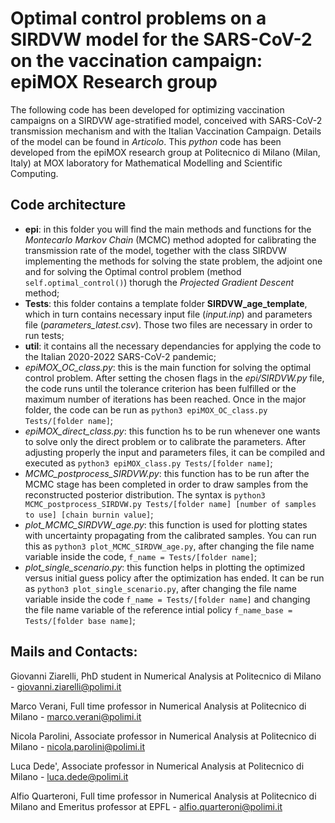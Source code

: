 # Optimal control problems on a SIRDVW model for the SARS-CoV-2 on the vaccination campaign: epiMOX Research group

The following code has been developed for optimizing vaccination campaigns on a SIRDVW age-stratified model, conceived with SARS-CoV-2 transmission mechanism and with the Italian Vaccination Campaign. Details of the model can be found in *Articolo*.
This *python* code has been developed from the epiMOX research group at Politecnico di Milano (Milan, Italy) at MOX laboratory for Mathematical Modelling and Scientific Computing.

Code architecture
--
- **epi**: in this folder you will find the main methods and functions for the *Montecarlo Markov Chain* (MCMC) method adopted for calibrating the transmission rate of the model, together with the class SIRDVW implementing the methods for solving the state problem, the adjoint one and for solving the Optimal control problem (method `self.optimal_control()`) thorugh the *Projected Gradient Descent* method;
- **Tests**: this folder contains a template folder **SIRDVW_age_template**, which in turn contains necessary input file (*input.inp*) and parameters file (*parameters_latest.csv*). Those two files are necessary in order to run tests;
- **util**: it contains all the necessary dependancies for applying the code to the Italian 2020-2022 SARS-CoV-2 pandemic;
- *epiMOX_OC_class.py*: this is the main function for solving the optimal control problem. After setting the chosen flags in the *epi/SIRDVW.py* file, the code runs until the tolerance criterion has been fulfilled or the maximum number of iterations has been reached. Once in the major folder, the code can be run as `python3 epiMOX_OC_class.py Tests/[folder name]`;
- *epiMOX_direct_class.py*: this function hs to be run whenever one wants to solve only the direct problem or to calibrate the parameters. After adjusting properly the input and parameters files, it can be compiled and executed as `python3 epiMOX_class.py Tests/[folder name]`;
- *MCMC_postprocess_SIRDVW.py*: this function has to be run after the MCMC stage has been completed in order to draw samples from the reconstructed posterior distribution. The syntax is `python3 MCMC_postprocess_SIRDVW.py Tests/[folder name] [number of samples to use] [chain burnin value]`;
- *plot_MCMC_SIRDVW_age.py*: this function is used for plotting states with uncertainty propagating from the calibrated samples. You can run this as `python3 plot_MCMC_SIRDVW_age.py`, after changing the file name variable inside the code, `f_name = Tests/[folder name]`;
- *plot_single_scenario.py*: this function helps in plotting the optimized versus initial guess policy after the optimization has ended. It can be run as `python3 plot_single_scenario.py`, after changing the file name variable inside the code `f_name = Tests/[folder name]` and changing the file name variable of the reference intial policy `f_name_base = Tests/[folder base name]`;


Mails and Contacts:
--
Giovanni Ziarelli, PhD student in Numerical Analysis at Politecnico di Milano - giovanni.ziarelli@polimi.it

Marco Verani, Full time professor in Numerical Analysis at Politecnico di Milano - marco.verani@polimi.it

Nicola Parolini, Associate professor in Numerical Analysis at Politecnico di Milano - nicola.parolini@polimi.it

Luca Dede', Associate professor in Numerical Analysis at Politecnico di Milano - luca.dede@polimi.it

Alfio Quarteroni, Full time professor in Numerical Analysis at Politecnico di Milano and Emeritus professor at EPFL - alfio.quarteroni@polimi.it



